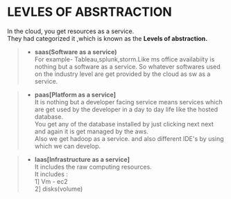 # LEVLES OF ABSRTRACTION

In the cloud, you get resources as a service.\
They had categorized it ,which is known as the **Levels of abstraction.**

> + **saas(Software as a service)**\
For example- Tableau,splunk,storm.Like ms office availabiity is nothing but a software as a  service.
So whatever softwares  used on the industry level are get provided by the cloud as sw as a service.

> + **paas[Platform as a service]**\
It is nothing but a developer facing service means services which are get used by the developer in  a day to day life like the hosted database.\
You get any of the database installed by just clicking next next and again it is get managed by the aws. \
Also we get hadoop as a service. and also different IDE's by using which we can develop.

 > +  **Iaas[Infrastructure as a service]**\
It includes the raw computing resources.\
It includes :\
    1] Vm - ec2 \
    2] disks(volume)


